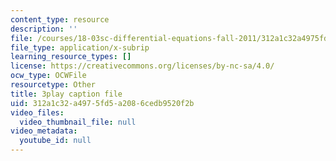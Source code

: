 ```yaml
---
content_type: resource
description: ''
file: /courses/18-03sc-differential-equations-fall-2011/312a1c32a4975fd5a2086cedb9520f2b_sZ2qulI6GEk.vtt
file_type: application/x-subrip
learning_resource_types: []
license: https://creativecommons.org/licenses/by-nc-sa/4.0/
ocw_type: OCWFile
resourcetype: Other
title: 3play caption file
uid: 312a1c32-a497-5fd5-a208-6cedb9520f2b
video_files:
  video_thumbnail_file: null
video_metadata:
  youtube_id: null
---
```


